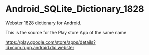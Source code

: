 # Android_SQLite_Dictionary_1828
Webster 1828 dictionary for Android.

This is the source for the Play store App of the same name
 
 https://play.google.com/store/apps/details?id=com.rupp.android.dic.webster

